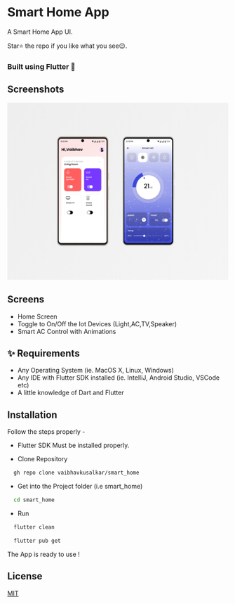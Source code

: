 # Smart Home App
A Smart Home App UI.

Star⭐ the repo if you like what you see😉.
### Built using Flutter 💙

## Screenshots

![App Screenshot](https://github.com/vaibhavkusalkar/smart_home/blob/ba1204c11a6ed05c5de345296ccb2b50916ac101/mockups/design1.png)

## Screens
* Home Screen
* Toggle to On/Off the Iot Devices (Light,AC,TV,Speaker)
* Smart AC Control with Animations


## ✨ Requirements

* Any Operating System (ie. MacOS X, Linux, Windows)
* Any IDE with Flutter SDK installed (ie. IntelliJ, Android Studio, VSCode etc)
* A little knowledge of Dart and Flutter

## Installation
Follow the steps properly -

- Flutter SDK Must be installed properly.

- Clone Repository
```bash
  gh repo clone vaibhavkusalkar/smart_home
```

- Get into the Project folder (i.e smart_home)
```bash
  cd smart_home
```

- Run
```bash
  flutter clean
```
```bash
  flutter pub get
```
The App is ready to use !
## License

[MIT](https://choosealicense.com/licenses/mit/)

